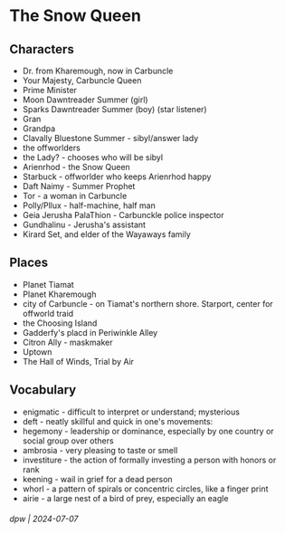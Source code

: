 # The Snow Queen

## Characters

* Dr. from Kharemough, now in Carbuncle
* Your Majesty, Carbuncle Queen
* Prime Minister
* Moon Dawntreader Summer (girl)
* Sparks Dawntreader Summer (boy) (star listener)
* Gran
* Grandpa
* Clavally Bluestone Summer - sibyl/answer lady
* the offworlders
* the Lady? - chooses who will be sibyl
* Arienrhod - the Snow Queen
* Starbuck - offworlder who keeps Arienrhod happy
* Daft Naimy - Summer Prophet
* Tor - a woman in Carbuncle
* Polly/Pllux - half-machine, half man
* Geia Jerusha PalaThion - Carbunckle police inspector
* Gundhalinu - Jerusha's assistant
* Kirard Set, and elder of the Wayaways family

## Places

* Planet Tiamat
* Planet Kharemough
* city of Carbuncle - on Tiamat's northern shore. Starport, center for offworld traid
* the Choosing Island
* Gadderfy's placd in Periwinkle Alley
* Citron Ally - maskmaker
* Uptown
* The Hall of Winds, Trial by Air

## Vocabulary

* enigmatic - difficult to interpret or understand; mysterious
* deft - neatly skillful and quick in one's movements:
* hegemony - leadership or dominance, especially by one country or social group over others
* ambrosia - very pleasing to taste or smell
* investiture - the action of formally investing a person with honors or rank
* keening - wail in grief for a dead person
* whorl - a pattern of spirals or concentric circles, like a finger print
* airie - a large nest of a bird of prey, especially an eagle


###### dpw | 2024-07-07
